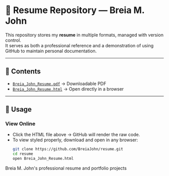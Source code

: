 # 📄 Resume Repository — Breia M. John

This repository stores my **resume** in multiple formats, managed with version control.  
It serves as both a professional reference and a demonstration of using GitHub to maintain personal documentation.  

---

## 📂 Contents
- [`Breia_John_Resume.pdf`](./Breia_John_Resume.pdf) → Downloadable PDF  
- [`Breia_John_Resume.html`](./Breia_John_Resume.html) → Open directly in a browser  

---

## 🔧 Usage
### View Online
- Click the HTML file above → GitHub will render the raw code.  
- To view styled properly, download and open in any browser:  
  ```bash
  git clone https://github.com/BreiaJohn/resume.git
  cd resume
  open Breia_John_Resume.html
  
Breia M. John's professional resume and portfolio projects
